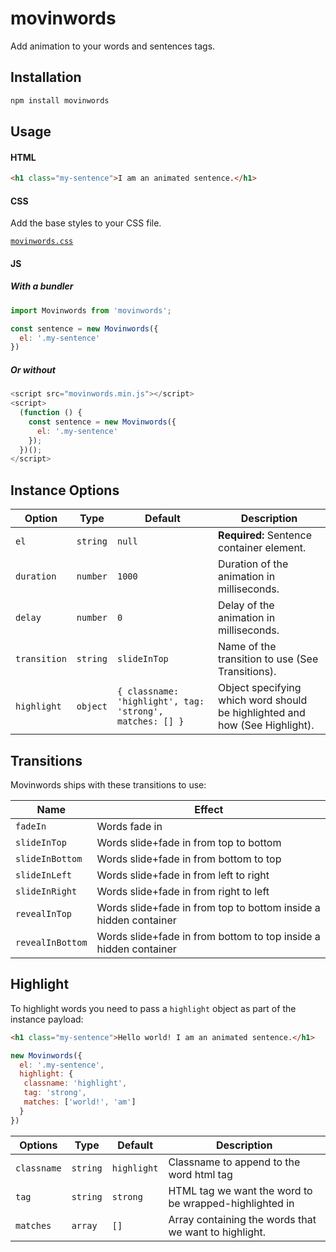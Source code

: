 # movinwords
Add animation to your words and sentences tags.

## Installation

```sh
npm install movinwords
```

## Usage

#### HTML
```html
<h1 class="my-sentence">I am an animated sentence.</h1>
```

#### CSS
Add the base styles to your CSS file.

[`movinwords.css`]()

#### JS

##### With a bundler
```js
import Movinwords from 'movinwords';

const sentence = new Movinwords({
  el: '.my-sentence'
})
```

##### Or without
```js
<script src="movinwords.min.js"></script>
<script>
  (function () {
    const sentence = new Movinwords({
      el: '.my-sentence'
    });
  })();
</script>
```

## Instance Options
| Option                  | Type      | Default                | Description                                                                                                                                                                                                                                                                                        |
| ----------------------- | --------- | ---------------------- | -------------------------------------------------------------------------------------------------------------------------------------------------------------------------------------------------------------------------------------------------------------------------------------------------- |
| `el`                    | `string`  | `null`             | **Required:** Sentence container element.
| `duration`              | `number`  | `1000`             | Duration of the animation in milliseconds.
| `delay`                 | `number`  | `0`                | Delay of the animation in milliseconds.
| `transition`            | `string`  | `slideInTop`       | Name of the transition to use (See Transitions).
| `highlight`             | `object`  | ```{ classname: 'highlight', tag: 'strong', matches: [] }```      | Object specifying which word should be highlighted and how (See Highlight).

## Transitions
Movinwords ships with these transitions to use:

| Name | Effect |
|--|--|
| `fadeIn` | Words fade in |
| `slideInTop` 	  | Words slide+fade in from top to bottom |
| `slideInBottom` | Words slide+fade in from bottom to top |
| `slideInLeft`   | Words slide+fade in from left to right |
| `slideInRight`  | Words slide+fade in from right to left |
| `revealInTop`   | Words slide+fade in from top to bottom inside a hidden container |
| `revealInBottom`   | Words slide+fade in from bottom to top inside a hidden container |


## Highlight
To highlight words you need to pass a `highlight` object as part of the instance payload:

```html
<h1 class="my-sentence">Hello world! I am an animated sentence.</h1>
```
```js
new Movinwords({
  el: '.my-sentence',
  highlight: {
   classname: 'highlight',
   tag: 'strong',
   matches: ['world!', 'am']
  }
})
```

| Options | Type | Default | Description
|--|--|--|--|
| `classname` | `string` | `highlight` | Classname to append to the word html tag
| `tag` | `string` | `strong` | HTML tag we want the word to be wrapped-highlighted in
| `matches` | `array` | `[]` | Array containing the words that we want to highlight.
